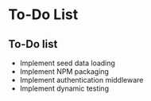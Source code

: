 # To-Do List

## To-Do list

- Implement seed data loading
- Implement NPM packaging
- Implement authentication middleware
- Implement dynamic testing
